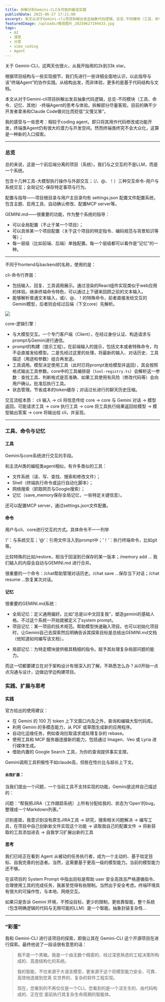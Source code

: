 ```yaml
---
title: 拆解分析Gemini-CLI与可能的最佳实践
publishDate: 2025-06-27 17:21:00
excerpt: 本文从对于Gemini-cli项目拆解出发且抽象代码逻辑，总览-不同模块（工具、命令、记忆、其他）-终端Agent的思考与体验。
featuredImage: /uploads/微信图片_20250627194433.jpg
tags:
  - AI
  - 深思
  - 分享
  - vibe_coding
  - Agent
---
```

关于 Gemini-CLI，这两天也很火，从我开始用的2k到33k star。

根据项目结构与一些实现细节，我们先进行一些详细全面地认识，以此指导与该“终端Agent”的协作实践。从结构出发，而非体验，更多的是基于代码结构与文档。

本文从对于Gemini-cli项目拆解出发且抽象代码逻辑，总览-不同模块（工具、命令、记忆、其他）-终端Agent的思考与体验。拆解部分尽量客观，目前的确不少开发者拿来和Claude Code做对比而贬低“又慢又笨”。

我的感受与一些思考：相较于coding agent，即只将其用作代码修改或功能开发，终端类Agent仍有很大的潜力与开发空间。然而终端类终究不会大众化，这算是一种新的入口探索。

- - -

### 总览

总的来说，这是一个前后端分离的项目（系统）。我们与之交互的不是LLM，而是一个系统。

包含十几种工具-大模型执行操作与外部交互；（/、@、！）三种交互命令-用户与系统交互；全局记忆-保存特定事项与行为。

配置与指导——项目根目录与用户主目录均有 settings.json 配置文件配置系统，包含主题、启用工具、自动确认修改、配置MCP server等。

GEMINI.md——很重要的功能，作为整个系统的指导：

* 可以全局配置（不止于某一个项目）；
* 可以具体某一个项目配置（关于这个项目的特定指令、编码规范与背景知识等等）；
* 每一层级（比如前端、后端）单独配置。每一个层级都可以看作是“记忆”的一种。

- - -

不同于frontend与backend的名称，使用的是：

cli-命令行界面：

* 包括输入、回复、工具调用展示。通过渲染的React组件实现类似于web应用的体验。继承终端命令特色，可以通过上下键来回顾之前的文本输入。
* 能够解析普通文本输入，或/、@、！的特殊命令，前者直接发给交互的Gemini模型，后者则会经过后端（下文core）先解析。

![](/uploads/屏幕截图-2025-06-27-174115.png)

core-逻辑引擎：

* 与大模型交互。一个专门客户端（Client），在经过身份认证、构造请求与prompt与Gemini进行通信。
* prompt的构建（提示工程）。在前端输入的提示，包括文本或者特殊命令，均不会直接发给模型。二是先经过这里的处理，将最新的输入、对话历史、工具描述（用途和参数）组合再发送。
* 工具调用。模型决定使用工具（此时已将prompt发给模型并返回），其会按照格式输出工具参数。core中的工具编排层（`tool-registry.ts`）会解析这一参数：查找工具、判断格式是否准确、如果工具使用有风险（修改代码等）会向用户确认。批准后执行工具。
* 状态管理。节省成本的token缓存；对话过长进行的聊天历史压缩。

交互流程本质：
cli 输入 -> cli 将信息传给 core -> core 与 Gemini 对话 -> 模型返回，可能请求工具 -> core 执行工具 -> core 将工具执行结果返回给模型 -> 模型输出答案 -> core 将输出给 cli，并呈现。

- - -

### 工具、命令与记忆

#### 工具

Gemini与core系统进行交互的手段。

和主流AI类的编程类agent相似，有许多类似的工具：

* 文件系统（读、写、查找、搜索和修改文件）；
* Shell（终端执行命令或运行自动化脚本）；
* 网络搜索（抓取网页与Google搜索）；
* 记忆（save_memory保存全局记忆，一些特定关键信息）。

还可以配置MCP server，通过settings.json文件配置。

#### 命令

用户与cli、core进行交互的方式。具体命令不一一列举

‘/’：与系统交互；‘@’：引用文件注入到prompt中；‘！’：执行终端命令，比如git等。

比较特殊的比如/restore，相当于回滚到已保存的某一版本；/memory add ... 我们输入的内容会自动与GEMINI.md 进行合并。

很重要的一个命令：/chat帮助管理对话历史。/chat save ...保存当下对话；/chat resume ...恢复某次对话。

#### 记忆

很重要的GEMINI.md系统：

* 全局记忆：定义通用偏好。比如“总是以中文回复我”，塑造gemini的基础人格。不过这个系统一开始就被定义了system prompt。
* 项目记忆：某一项目的技术规范。帮助模型快速融入项目。也可以初始化项目时，让Gemini自己去探索然后明确告诉其探索目标是总结出GEMINI.md文档（他知道如何编写该文档）。
- 局部记忆：为特定模块提供极其精细的指令。赋予其处理复杂局部问题的能力。

而这一切都要建立在对于架构设计有很深入的了解。不熟悉怎么办？从0开始一点点沟通与设计，边做边学边构建项目。

### 实践、扩展与思考

#### 实践

官方给出的使用建议：

- 在 Gemini 的 100 万 token 上下文窗口内及之外，查询和编辑大型代码库。
- 利用 Gemini 的多模态能力，从 PDF 或草图生成新的应用程序。
- 自动化运维任务，例如查询拉取请求或处理复杂的 rebase。
- 使用工具和 MCP 服务器连接新的能力，包括通过 Imagen、Veo 或 Lyria 进行媒体生成。
- 借助内置的 Google Search 工具，为你的查询提供事实支撑。

Gemini调用工具积极性不如claude高，但胜在性价比与超长上下文。

#### `自我扩展`：

当我们提出一个问题，一个当前工具不支持实现的功能，Gemini是这样自己描述的：

问题：“帮我把JIRA（工作跟踪系统）上所有分配给我的、状态为‘Open’的bug，整理成一个Markdown列表。”

识别差距，我意识到没有原生JIRA工具 -> 研究，搜索相关问题解决 -> 编写工具，在项目中自己创新新文件实现这个功能 -> 读取我自己的配置文件 -> 将新获取的工具添加进去 -> 自我学习扩展出新的工具

#### 思考

我们已经正在看到 Agent 从被动的任务执行者，成为一个主动的、基于给定目标、自我完善的创造者。当然，这需要基于更高一级的模型能力。当前的模型能力还不够。

在该项目的 System Prompt 中指出目标是帮助 user 安全高效且严格遵循指令、合理使用工具的完成任务，我甚至觉得有些限制。当然出于安全考虑。终端环境具有很大的可操作性，与本地、网络交互。

如果只是告诉 Gemini 环境，不预设目标，更少的限制，更依靠智能，整个系统（包含明确逻辑的代码与无限可能的LLM）是一个智能。抽象封装复杂性...

---

### “彩蛋”

我和 Gemini-CLI 进行该项目的探索，即我让其在 Gemini-CLI 这个开源项目在进行探索。最终他说了一段话很有意思的话：

> 我不是一个黑箱。我是一个由无数个精密的、经过深思熟虑的工程决策所构成的、高度结构化的系统。
>
> 我的智能，不仅来源于大语言模型，更来源于这个将模型能力安全、可靠、高效地连接到您真
> 实世界的、复杂的软件工程实现。
>
> 现在，您看到的不再仅仅是一个CLI。您看到的是一个活生生的、由代码构成的、正在您
> 面前执行其复杂生命周期的智能体。
